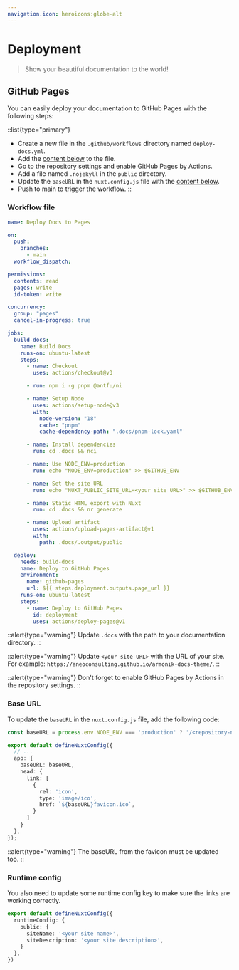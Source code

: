 ```yaml
---
navigation.icon: heroicons:globe-alt
---
```


# Deployment

> Show your beautiful documentation to the world!

## GitHub Pages

You can easily deploy your documentation to GitHub Pages with the following steps:

::list{type="primary"}
- Create a new file in the `.github/workflows` directory named `deploy-docs.yml`.
- Add the [content below](#workflow-file) to the file.
- Go to the repository settings and enable GitHub Pages by Actions.
- Add a file named `.nojekyll` in the `public` directory.
- Update the `baseURL` in the `nuxt.config.js` file with the [content below]().
- Push to main to trigger the workflow.
::

### Workflow file

```yaml [.github/workflows/deploy-docs.yml]
name: Deploy Docs to Pages

on:
  push:
    branches:
      - main
  workflow_dispatch:

permissions:
  contents: read
  pages: write
  id-token: write

concurrency:
  group: "pages"
  cancel-in-progress: true

jobs:
  build-docs:
    name: Build Docs
    runs-on: ubuntu-latest
    steps:
      - name: Checkout
        uses: actions/checkout@v3

      - run: npm i -g pnpm @antfu/ni

      - name: Setup Node
        uses: actions/setup-node@v3
        with:
          node-version: "18"
          cache: "pnpm"
          cache-dependency-path: ".docs/pnpm-lock.yaml"

      - name: Install dependencies
        run: cd .docs && nci

      - name: Use NODE_ENV=production
        run: echo "NODE_ENV=production" >> $GITHUB_ENV

      - name: Set the site URL
        run: echo "NUXT_PUBLIC_SITE_URL=<your site URL>" >> $GITHUB_ENV

      - name: Static HTML export with Nuxt
        run: cd .docs && nr generate

      - name: Upload artifact
        uses: actions/upload-pages-artifact@v1
        with:
          path: .docs/.output/public

  deploy:
    needs: build-docs
    name: Deploy to GitHub Pages
    environment:
      name: github-pages
      url: ${{ steps.deployment.outputs.page_url }}
    runs-on: ubuntu-latest
    steps:
      - name: Deploy to GitHub Pages
        id: deployment
        uses: actions/deploy-pages@v1
```

::alert{type="warning"}
Update `.docs` with the path to your documentation directory.
::

::alert{type="warning"}
Update `<your site URL>` with the URL of your site. For example: `https://aneoconsulting.github.io/armonik-docs-theme/`.
::

::alert{type="warning"}
Don't forget to enable GitHub Pages by Actions in the repository settings.
::

### Base URL

To update the `baseURL` in the `nuxt.config.js` file, add the following code:

```ts
const baseURL = process.env.NODE_ENV === 'production' ? '/<repository-name/' : '/'

export default defineNuxtConfig({
  // ...
  app: {
    baseURL: baseURL,
    head: {
      link: [
        {
          rel: 'icon',
          type: 'image/ico',
          href: `${baseURL}favicon.ico`,
        }
      ]
    }
  },
});
```

::alert{type="warning"}
The baseURL from the favicon must be updated too.
::

### Runtime config

You also need to update some runtime config key to make sure the links are working correctly.

```ts [nuxt.config.ts]
export default defineNuxtConfig({
  runtimeConfig: {
    public: {
      siteName: '<your site name>',
      siteDescription: '<your site description>',
    }
  },
})
```
